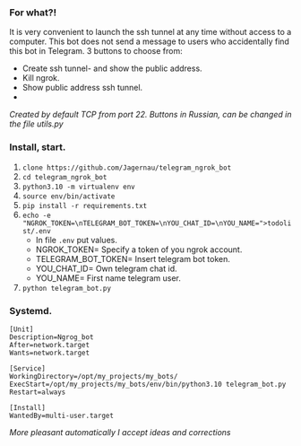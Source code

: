 ### For what?!
It is very convenient to launch the ssh tunnel at any time without access to a computer. 
This bot does not send a message to users who accidentally find this bot in Telegram.
3 buttons to choose from:
* Create ssh tunnel- and show the public address.
* Kill ngrok.
* Show public address ssh tunnel.
* 
*Created by default TCP from port 22.*
*Buttons in Russian, can be changed in the file utils.py*

### Install, start.

1. `clone https://github.com/Jagernau/telegram_ngrok_bot`
2. `cd telegram_ngrok_bot`
2. `python3.10 -m virtualenv env`
3. `source env/bin/activate`
4. `pip install -r requirements.txt`
5. `echo -e "NGROK_TOKEN=\nTELEGRAM_BOT_TOKEN=\nYOU_CHAT_ID=\nYOU_NAME=">todolist/.env`
    * In file `.env` put values.
    * NGROK_TOKEN= Specify a token of you ngrok account.
    * TELEGRAM_BOT_TOKEN= Insert telegram bot token.
    * YOU_CHAT_ID= Own telegram chat id.
    * YOU_NAME= First name telegram user.   
6. `python telegram_bot.py`


### Systemd.
```
[Unit]
Description=Ngrog_bot
After=network.target
Wants=network.target

[Service]
WorkingDirectory=/opt/my_projects/my_bots/
ExecStart=/opt/my_projects/my_bots/env/bin/python3.10 telegram_bot.py
Restart=always

[Install]
WantedBy=multi-user.target
```

*More pleasant automatically*
*I accept ideas and corrections*
